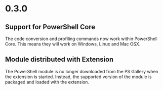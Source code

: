 # 0.3.0

## Support for PowerShell Core

The code conversion and profiling commands now work within PowerShell Core. This means they will work on Windows, Linux and Mac OSX. 

## Module distributed with Extension

The PowerShell module is no longer downloaded from the PS Gallery when the extension is started. Instead, the supported version of the module is packaged and loaded with the extension. 

